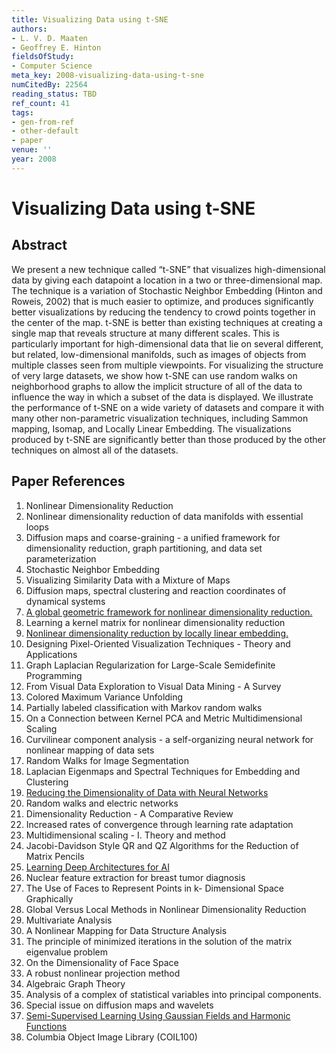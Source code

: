 ```yaml
---
title: Visualizing Data using t-SNE
authors:
- L. V. D. Maaten
- Geoffrey E. Hinton
fieldsOfStudy:
- Computer Science
meta_key: 2008-visualizing-data-using-t-sne
numCitedBy: 22564
reading_status: TBD
ref_count: 41
tags:
- gen-from-ref
- other-default
- paper
venue: ''
year: 2008
---
```


# Visualizing Data using t-SNE

## Abstract

We present a new technique called “t-SNE” that visualizes high-dimensional data by giving each datapoint a location in a two or three-dimensional map. The technique is a variation of Stochastic Neighbor Embedding (Hinton and Roweis, 2002) that is much easier to optimize, and produces significantly better visualizations by reducing the tendency to crowd points together in the center of the map. t-SNE is better than existing techniques at creating a single map that reveals structure at many different scales. This is particularly important for high-dimensional data that lie on several different, but related, low-dimensional manifolds, such as images of objects from multiple classes seen from multiple viewpoints. For visualizing the structure of very large datasets, we show how t-SNE can use random walks on neighborhood graphs to allow the implicit structure of all of the data to influence the way in which a subset of the data is displayed. We illustrate the performance of t-SNE on a wide variety of datasets and compare it with many other non-parametric visualization techniques, including Sammon mapping, Isomap, and Locally Linear Embedding. The visualizations produced by t-SNE are significantly better than those produced by the other techniques on almost all of the datasets.

## Paper References

1. Nonlinear Dimensionality Reduction
2. Nonlinear dimensionality reduction of data manifolds with essential loops
3. Diffusion maps and coarse-graining - a unified framework for dimensionality reduction, graph partitioning, and data set parameterization
4. Stochastic Neighbor Embedding
5. Visualizing Similarity Data with a Mixture of Maps
6. Diffusion maps, spectral clustering and reaction coordinates of dynamical systems
7. [A global geometric framework for nonlinear dimensionality reduction.](2000-a-global-geometric-framework-for-nonlinear-dimensionality-reduction)
8. Learning a kernel matrix for nonlinear dimensionality reduction
9. [Nonlinear dimensionality reduction by locally linear embedding.](2000-nonlinear-dimensionality-reduction-by-locally-linear-embedding)
10. Designing Pixel-Oriented Visualization Techniques - Theory and Applications
11. Graph Laplacian Regularization for Large-Scale Semidefinite Programming
12. From Visual Data Exploration to Visual Data Mining - A Survey
13. Colored Maximum Variance Unfolding
14. Partially labeled classification with Markov random walks
15. On a Connection between Kernel PCA and Metric Multidimensional Scaling
16. Curvilinear component analysis - a self-organizing neural network for nonlinear mapping of data sets
17. Random Walks for Image Segmentation
18. Laplacian Eigenmaps and Spectral Techniques for Embedding and Clustering
19. [Reducing the Dimensionality of Data with Neural Networks](2006-reducing-the-dimensionality-of-data-with-neural-networks)
20. Random walks and electric networks
21. Dimensionality Reduction - A Comparative Review
22. Increased rates of convergence through learning rate adaptation
23. Multidimensional scaling - I. Theory and method
24. Jacobi-Davidson Style QR and QZ Algorithms for the Reduction of Matrix Pencils
25. [Learning Deep Architectures for AI](2007-learning-deep-architectures-for-ai)
26. Nuclear feature extraction for breast tumor diagnosis
27. The Use of Faces to Represent Points in k- Dimensional Space Graphically
28. Global Versus Local Methods in Nonlinear Dimensionality Reduction
29. Multivariate Analysis
30. A Nonlinear Mapping for Data Structure Analysis
31. The principle of minimized iterations in the solution of the matrix eigenvalue problem
32. On the Dimensionality of Face Space
33. A robust nonlinear projection method
34. Algebraic Graph Theory
35. Analysis of a complex of statistical variables into principal components.
36. Special issue on diffusion maps and wavelets
37. [Semi-Supervised Learning Using Gaussian Fields and Harmonic Functions](2003-semi-supervised-learning-using-gaussian-fields-and-harmonic-functions)
38. Columbia Object Image Library (COIL100)
